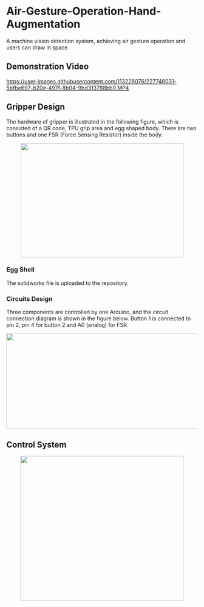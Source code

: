 # Air-Gesture-Operation-Hand-Augmentation
A machine vision detection system, achieving air gesture operation  and users can draw in space.

## Demonstration Video
https://user-images.githubusercontent.com/113228076/227746031-5bfbe697-b20e-497f-8b04-9bd313788bb0.MP4

## Gripper Design
The hardware of gripper is illustrated in the following figure, which is consisted of a QR code, TPU grip area and egg shaped body. There are two buttons and one FSR (Force Sensing Resistor) inside the body.

<p align="center">
  <img width="429" height="300" src="https://user-images.githubusercontent.com/113228076/227746198-cb4c3480-7069-48e8-8861-90602ec7bd3a.png">
</p>

### Egg Shell
The solidworks file is uploaded to the repository.

### Circuits Design
Three components are controlled by one Arduino, and the circuit connection diagram is shown in the figure below. Button 1 is connected to pin 2, pin 4 for button 2 and A0 (analog) for FSR.

<p align="center">
  <img width="529" height="250" src="https://user-images.githubusercontent.com/113228076/227780935-18d8de6d-9982-45bf-8ff4-3adb17ec0216.png">
</p>

## Control System 

<p align="center">
  <img width="430" height="380" src="https://user-images.githubusercontent.com/113228076/227781067-7c1ad3fa-ce5a-44c0-ae3a-d6c2625b2c93.jpg">
</p>
